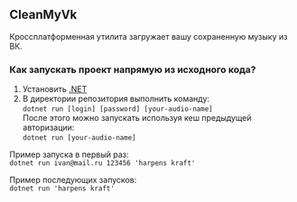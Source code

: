 ## CleanMyVk
Кроссплатформенная утилита загружает вашу сохраненную музыку из ВК.
### Как запускать проект напрямую из исходного кода?
1. Установить [.NET](https://dot.net)
2. В директории репозитория выполнить команду:  
`dotnet run [login] [password] [your-audio-name]`  
После этого можно запускать используя кеш предыдущей авторизации:  
`dotnet run [your-audio-name]`  

Пример запуска в первый раз:  
`dotnet run ivan@mail.ru 123456 'harpens kraft'`  

Пример последующих запусков:  
`dotnet run 'harpens kraft'`


